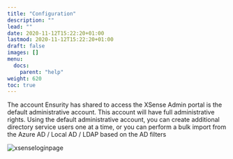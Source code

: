 ```yaml
---
title: "Configuration"
description: ""
lead: ""
date: 2020-11-12T15:22:20+01:00
lastmod: 2020-11-12T15:22:20+01:00
draft: false
images: []
menu: 
  docs:
    parent: "help"
weight: 620
toc: true
---
```


The account Ensurity has shared to access the XSense Admin portal is the default administrative account. This account will have full administrative rights. Using the default administrative account, you can create additional directory service users one at a time, or you can perform a bulk import from the Azure AD / Local AD / LDAP based on the AD filters

![xsenseloginpage](images/xsenseloginpage.png)


